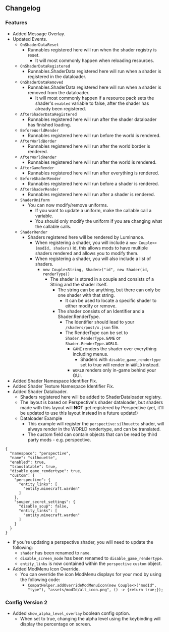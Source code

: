 ## Changelog  
### Features  
- Added Message Overlay.  
- Updated Events.  
  - `OnShaderDataReset`  
    - Runnables registered here will run when the shader registry is reset.  
      - It will most commonly happen when reloading resources.  
  - `OnShaderDataRegistered`  
    - Runnables.ShaderData registered here will run when a shader is registered in the dataloader.  
  - `OnShaderDataRemoved`  
    - Runnables.ShaderData registered here will run when a shader is removed from the dataloader.  
      - It will most commonly happen if a resource pack sets the shader's `enabled` variable to false, after the shader has already been registered.  
  - `AfterShaderDataRegistered`  
    - Runnables registered here will run after the shader dataloader has finished loading.  
  - `BeforeWorldRender`  
    - Runnables registered here will run before the world is rendered.  
  - `AfterWorldBorder`  
    - Runnables registered here will run after the world border is rendered.  
  - `AfterWorldRender`  
    - Runnables registered here will run after the world is rendered.  
  - `AfterGameRender`  
    - Runnables registered here will run after everything is rendered.  
  - `BeforeShaderRender`  
    - Runnables registered here will run before a shader is rendered.  
  - `AfterShaderRender`  
    - Runnables registered here will run after a shader is rendered.  
  - `ShaderUniform`  
    - You can now modify/remove uniforms.  
      - If you want to update a uniform, make the callable call a variable.  
      - You should only modify the uniform if you are changing what the callable calls.  
  - `ShaderRender`  
    - Shaders registered here will be rendered by Luminance.  
      - When registering a shader, you will include a `new Couple<>(modId, shaders)` id, this allows mods to have multiple shaders rendered and allows you to modify them.  
      - When registering a shader, you will also include a list of shaders.  
        - `new Couple<String, Shader>("id", new Shader(id, renderType))`
          - The shader is stored in a couple and consists of a String and the shader itself.  
            - The string can be anything, but there can only be one shader with that string.  
              - It can be used to locate a specific shader to either modify or remove.  
            - The shader consists of an Identifier and a Shader.RenderType.  
              - The Identifier should lead to your `/shaders/post/x.json` file.  
              - The RenderType can be set to `Shader.RenderType.GAME` or `Shader.RenderType.WORLD`.  
                - `GAME` renders the shader over everything including menus.  
                  - Shaders with `disable_game_rendertype` set to true will render in `WORLD` instead.  
                - `WORLD` renders only in-game behind your GUI.  
- Added Shader Namespace Identifier Fix.  
- Added Shader Texture Namespace Identifier Fix.  
- Added Shader Dataloader.  
  - Shaders registered here will be added to ShaderDataloader.registry.  
  - The layout is based on Perspective's shader dataloader, but shaders made with this layout will **NOT** get registered by Perspective (yet, it'll be updated to use this layout instead in a future update!)
  - Dataloader Example  
    - This example will register the `perspective:silhouette` shader, will always render in the WORLD rendertype, and can be translated.  
    - The custom field can contain objects that can be read by third party mods - e.g. perspective.  
```
{
  "namespace": "perspective",
  "name": "silhouette",
  "enabled": true,
  "translatable": true,
  "disable_game_rendertype": true,
  "custom": {
    "perspective": {
      "entity_links": [
        "entity.minecraft.warden"
      ]
    },
    "souper_secret_settings": {
      "disable_soup": false,
      "entity_links": [
        "entity.minecraft.warden"
      ]
    }
  }
}
```
  - If you're updating a perspective shader, you will need to update the following:  
    - `shader` has been renamed to `name`.  
    - `disable_screen_mode` has been renamed to `disable_game_rendertype`.  
    - `entity_links` is now contained within the `perspective` `custom` object.  
- Added ModMenu Icon Override.  
  - You can override the icon ModMenu displays for your mod by using the following code:  
    - `CompatHelper.addOverrideModMenuIcon(new Couple<>("modId", "type"), "assets/modId/alt_icon.png", () -> {return true;});`  
### Config Version 2  
- Added `show_alpha_level_overlay` boolean config option.  
  - When set to true, changing the alpha level using the keybinding will display the percentage on screen.
